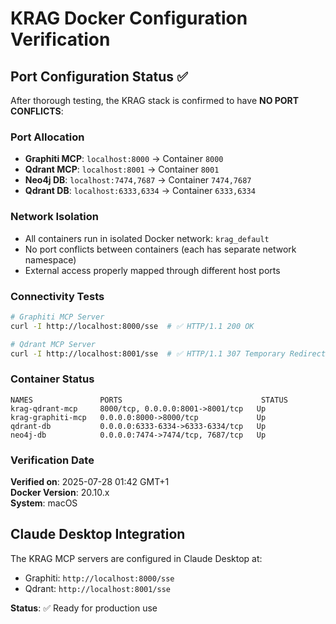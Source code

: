 # KRAG Docker Configuration Verification

## Port Configuration Status ✅

After thorough testing, the KRAG stack is confirmed to have **NO PORT CONFLICTS**:

### Port Allocation
- **Graphiti MCP**: `localhost:8000` → Container `8000`
- **Qdrant MCP**: `localhost:8001` → Container `8001` 
- **Neo4j DB**: `localhost:7474,7687` → Container `7474,7687`
- **Qdrant DB**: `localhost:6333,6334` → Container `6333,6334`

### Network Isolation
- All containers run in isolated Docker network: `krag_default`
- No port conflicts between containers (each has separate network namespace)
- External access properly mapped through different host ports

### Connectivity Tests
```bash
# Graphiti MCP Server
curl -I http://localhost:8000/sse  # ✅ HTTP/1.1 200 OK

# Qdrant MCP Server  
curl -I http://localhost:8001/sse  # ✅ HTTP/1.1 307 Temporary Redirect
```

### Container Status
```
NAMES               PORTS                               STATUS
krag-qdrant-mcp     8000/tcp, 0.0.0.0:8001->8001/tcp   Up
krag-graphiti-mcp   0.0.0.0:8000->8000/tcp             Up  
qdrant-db           0.0.0.0:6333-6334->6333-6334/tcp   Up
neo4j-db            0.0.0.0:7474->7474/tcp, 7687/tcp   Up
```

### Verification Date
**Verified on**: 2025-07-28 01:42 GMT+1  
**Docker Version**: 20.10.x  
**System**: macOS

## Claude Desktop Integration
The KRAG MCP servers are configured in Claude Desktop at:
- Graphiti: `http://localhost:8000/sse`
- Qdrant: `http://localhost:8001/sse`

**Status**: ✅ Ready for production use